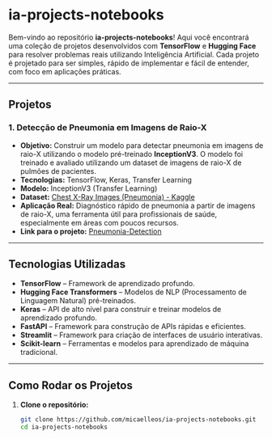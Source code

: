 # ia-projects-notebooks

Bem-vindo ao repositório **ia-projects-notebooks**! Aqui você encontrará uma coleção de projetos desenvolvidos com **TensorFlow** e **Hugging Face** para resolver problemas reais utilizando Inteligência Artificial. Cada projeto é projetado para ser simples, rápido de implementar e fácil de entender, com foco em aplicações práticas.

---

## Projetos

### 1. **Detecção de Pneumonia em Imagens de Raio-X**
   - **Objetivo:** Construir um modelo para detectar pneumonia em imagens de raio-X utilizando o modelo pré-treinado **InceptionV3**. O modelo foi treinado e avaliado utilizando um dataset de imagens de raio-X de pulmões de pacientes.
   - **Tecnologias:** TensorFlow, Keras, Transfer Learning
   - **Modelo:** InceptionV3 (Transfer Learning)
   - **Dataset:** [Chest X-Ray Images (Pneumonia) - Kaggle](https://www.kaggle.com/paultimothymooney/chest-xray-pneumonia)
   - **Aplicação Real:** Diagnóstico rápido de pneumonia a partir de imagens de raio-X, uma ferramenta útil para profissionais de saúde, especialmente em áreas com poucos recursos.
   - **Link para o projeto:** [Pneumonia-Detection](./pneumonia-detection)

---

## Tecnologias Utilizadas

- **TensorFlow** – Framework de aprendizado profundo.
- **Hugging Face Transformers** – Modelos de NLP (Processamento de Linguagem Natural) pré-treinados.
- **Keras** – API de alto nível para construir e treinar modelos de aprendizado profundo.
- **FastAPI** – Framework para construção de APIs rápidas e eficientes.
- **Streamlit** – Framework para criação de interfaces de usuário interativas.
- **Scikit-learn** – Ferramentas e modelos para aprendizado de máquina tradicional.

---

## Como Rodar os Projetos

1. **Clone o repositório:**

   ```bash
   git clone https://github.com/micaelleos/ia-projects-notebooks.git
   cd ia-projects-notebooks

